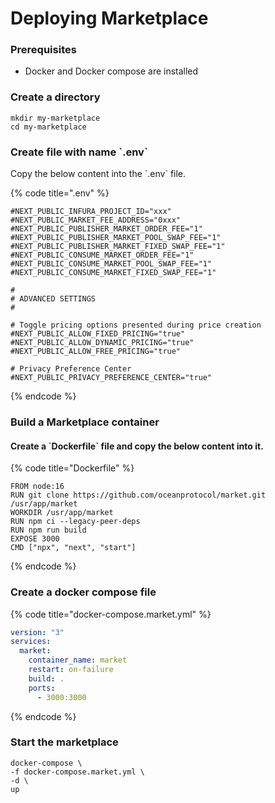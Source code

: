 # Deploying Marketplace

### Prerequisites

* Docker and Docker compose are installed

### Create a directory

```
mkdir my-marketplace
cd my-marketplace
```

### Create file with name \`.env\`

Copy the below content into the \`.env\` file.

{% code title=".env" %}
```
#NEXT_PUBLIC_INFURA_PROJECT_ID="xxx"
#NEXT_PUBLIC_MARKET_FEE_ADDRESS="0xxx"
#NEXT_PUBLIC_PUBLISHER_MARKET_ORDER_FEE="1"
#NEXT_PUBLIC_PUBLISHER_MARKET_POOL_SWAP_FEE="1"
#NEXT_PUBLIC_PUBLISHER_MARKET_FIXED_SWAP_FEE="1"
#NEXT_PUBLIC_CONSUME_MARKET_ORDER_FEE="1"
#NEXT_PUBLIC_CONSUME_MARKET_POOL_SWAP_FEE="1"
#NEXT_PUBLIC_CONSUME_MARKET_FIXED_SWAP_FEE="1"

#
# ADVANCED SETTINGS
#

# Toggle pricing options presented during price creation
#NEXT_PUBLIC_ALLOW_FIXED_PRICING="true"
#NEXT_PUBLIC_ALLOW_DYNAMIC_PRICING="true"
#NEXT_PUBLIC_ALLOW_FREE_PRICING="true"

# Privacy Preference Center
#NEXT_PUBLIC_PRIVACY_PREFERENCE_CENTER="true"
```
{% endcode %}

### Build a Marketplace container

#### Create a \`Dockerfile\` file and copy the below content into it.

{% code title="Dockerfile" %}
```
FROM node:16
RUN git clone https://github.com/oceanprotocol/market.git /usr/app/market
WORKDIR /usr/app/market
RUN npm ci --legacy-peer-deps
RUN npm run build
EXPOSE 3000
CMD ["npx", "next", "start"]
```
{% endcode %}

### Create a docker compose file

{% code title="docker-compose.market.yml" %}
```yaml
version: "3"
services:
  market:
    container_name: market
    restart: on-failure
    build: .
    ports:
      - 3000:3000
```
{% endcode %}

### Start the marketplace

```
docker-compose \
-f docker-compose.market.yml \
-d \
up
```
